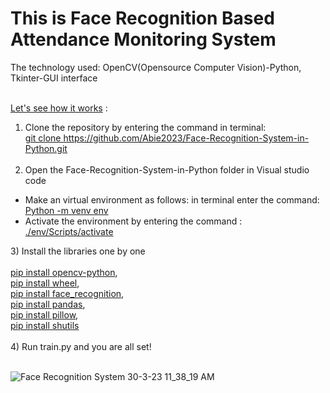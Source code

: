 <h1>This is Face Recognition Based Attendance Monitoring System</h1> 
The technology used: OpenCV(Opensource Computer Vision)-Python, Tkinter-GUI interface<br><br>

<u>Let's see how it works</u> :<br>
1) Clone the repository by entering the command in terminal:<br>
<u>git clone https://github.com/Abie2023/Face-Recognition-System-in-Python.git</u><br><br>
2) Open the Face-Recognition-System-in-Python folder in Visual studio code
<ul>
<li>Make an virtual environment as follows: in terminal enter the command: <br><u>Python -m venv env </u>
<li>Activate the environment by entering the command : <u> ./env/Scripts/activate </u>
</ul>
3) Install the libraries one by one<br><br>
<u>pip install opencv-python</u>, <br>
<u>pip install wheel</u>, <br>
<u>pip install face_recognition</u>, <br>
<u>pip install pandas</u>, <br>
<u>pip install pillow</u>, <br>
<u>pip install shutils</u><br><br>
4) Run train.py and you are all set!<br><br>

![Face Recognition System 30-3-23 11_38_19 AM](https://user-images.githubusercontent.com/124857975/228792713-291db25d-f74a-46a7-824f-997c6296dfd8.png)

